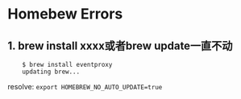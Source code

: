 # Homebew Errors

## 1. brew install xxxx或者brew update一直不动

        $ brew install eventproxy
        updating brew...
        
resolve: `export HOMEBREW_NO_AUTO_UPDATE=true`
